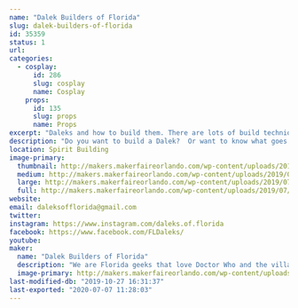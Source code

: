 ```yaml
---
name: "Dalek Builders of Florida"
slug: dalek-builders-of-florida
id: 35359
status: 1
url: 
categories:
  - cosplay:
      id: 286
      slug: cosplay
      name: Cosplay
    props:
      id: 135
      slug: props
      name: Props
excerpt: "Daleks and how to build them. There are lots of build techniques to building one and lots of things you have to think about before building."
description: "Do you want to build a Dalek?  Or want to know what goes into building one? We will have our British War Dalek that is made of cardboard on display. Some parts &amp; pieces from mid-build fully functional Daleks, build manuals, and other Dalek related materials. We are hoping to be working on the cardboard Dalek during MakerFaire doing some upgrades. We are more than happy to discuss with anyone about the building materials and techniques used to build a Dalek. Build topics can include types of construction materials, electronics, and painting. Building a Dalek takes all types of creative outlets."
location: Spirit Building
image-primary:
  thumbnail: http://makers.makerfaireorlando.com/wp-content/uploads/2019/07/dalek-cover-150x150.jpg
  medium: http://makers.makerfaireorlando.com/wp-content/uploads/2019/07/dalek-cover-300x225.jpg
  large: http://makers.makerfaireorlando.com/wp-content/uploads/2019/07/dalek-cover.jpg
  full: http://makers.makerfaireorlando.com/wp-content/uploads/2019/07/dalek-cover.jpg
website: 
email: daleksofflorida@gmail.com
twitter: 
instagram: https://www.instagram.com/daleks.of.florida
facebook: https://www.facebook.com/FLDaleks/
youtube: 
maker:
  name: "Dalek Builders of Florida"
  description: "We are Florida geeks that love Doctor Who and the villainous Daleks, that is why we built them. We love building them and sharing them with other enthusiasts. We will talk up storm about our builds and sharing tips and procedures for the builds. We are always looking to add to our Florida Brigade Skaro Army."
  image-primary: http://makers.makerfaireorlando.com/wp-content/uploads/2018/08/dalek_builders_v3-01-1024x1024.jpg
last-modified-db: "2019-10-27 16:31:37"
last-exported: "2020-07-07 11:28:03"
---
```

